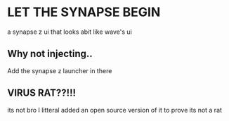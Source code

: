 # LET THE SYNAPSE BEGIN
a synapse z ui that looks abit like wave's ui


## Why not injecting..
Add the synapse z launcher in there

## VIRUS RAT??!!!
its not bro I litteral added an open source version of it to prove its not a rat
